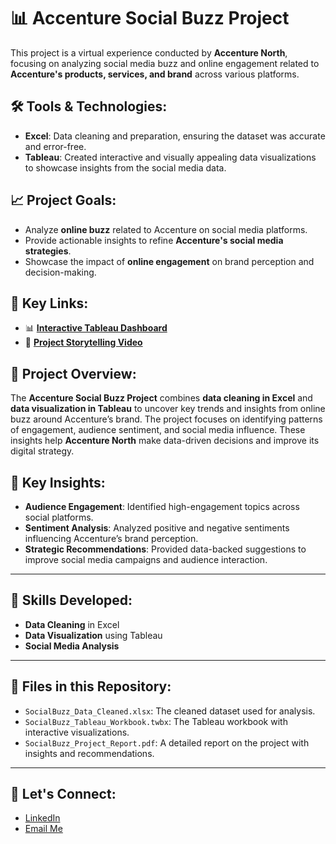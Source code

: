 # 📊 Accenture Social Buzz Project
This project is a virtual experience conducted by **Accenture North**, focusing on analyzing social media buzz and online engagement related to **Accenture's products, services, and brand** across various platforms.

## 🛠️ Tools & Technologies:
- **Excel**: Data cleaning and preparation, ensuring the dataset was accurate and error-free.
- **Tableau**: Created interactive and visually appealing data visualizations to showcase insights from the social media data.

## 📈 Project Goals:
- Analyze **online buzz** related to Accenture on social media platforms.
- Provide actionable insights to refine **Accenture's social media strategies**.
- Showcase the impact of **online engagement** on brand perception and decision-making.

## 🔗 Key Links:
- 📊 **[Interactive Tableau Dashboard](https://public.tableau.com/views/SocialBuzzAcentureProject/Dashboard1?:language=en-GB&:display_count=n&:origin=viz_share_link)**
- 🎥 **[Project Storytelling Video](https://youtu.be/dDcS89gUqhI?si=txDKjL5CPAsnI_C9)**

## 🚀 Project Overview:
The **Accenture Social Buzz Project** combines **data cleaning in Excel** and **data visualization in Tableau** to uncover key trends and insights from online buzz around Accenture’s brand. The project focuses on identifying patterns of engagement, audience sentiment, and social media influence. These insights help **Accenture North** make data-driven decisions and improve its digital strategy.

## 🎯 Key Insights:
- **Audience Engagement**: Identified high-engagement topics across social platforms.
- **Sentiment Analysis**: Analyzed positive and negative sentiments influencing Accenture’s brand perception.
- **Strategic Recommendations**: Provided data-backed suggestions to improve social media campaigns and audience interaction.

---

## 🧠 Skills Developed:
- **Data Cleaning** in Excel
- **Data Visualization** using Tableau
- **Social Media Analysis**

---

## 📂 Files in this Repository:
- `SocialBuzz_Data_Cleaned.xlsx`: The cleaned dataset used for analysis.
- `SocialBuzz_Tableau_Workbook.twbx`: The Tableau workbook with interactive visualizations.
- `SocialBuzz_Project_Report.pdf`: A detailed report on the project with insights and recommendations.

---

## 🤝 Let's Connect:
- [LinkedIn](https://www.linkedin.com/in/your-linkedin)
- [Email Me](mailto:your-email@example.com)
